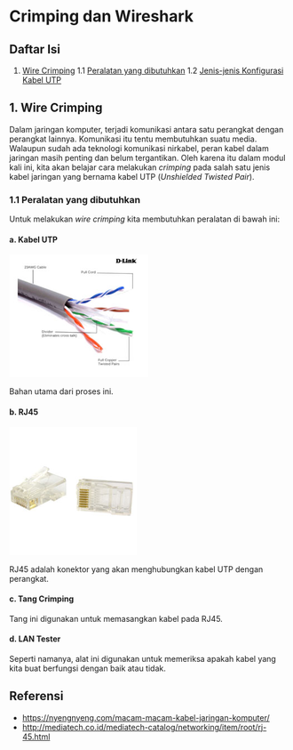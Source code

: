 # Crimping dan Wireshark

## Daftar Isi
1. [Wire Crimping](#wire-crimping)
   1.1 [Peralatan yang dibutuhkan](#peralatan-yang-dibutuhkan)
1.2 [Jenis-jenis Konfigurasi Kabel UTP]()


## 1. Wire Crimping
Dalam jaringan komputer, terjadi komunikasi antara satu perangkat dengan perangkat lainnya. Komunikasi itu tentu membutuhkan suatu media. Walaupun sudah ada teknologi komunikasi nirkabel, peran kabel dalam jaringan masih penting dan belum tergantikan. Oleh karena itu dalam modul kali ini, kita akan belajar cara melakukan _crimping_ pada salah satu jenis kabel jaringan yang bernama kabel UTP (_Unshielded Twisted Pair_).

### 1.1 Peralatan yang dibutuhkan
Untuk melakukan _wire crimping_ kita membutuhkan peralatan di bawah ini:
#### a. Kabel UTP
![Kabel UTP](images/kabelutp.jpg)

Bahan utama dari proses ini.
#### b. RJ45
![Kabel UTP](images/rj45.jpg)

RJ45 adalah konektor yang akan menghubungkan kabel UTP dengan perangkat.
#### c. Tang Crimping
Tang ini digunakan untuk memasangkan kabel pada RJ45.
#### d. LAN Tester
Seperti namanya, alat ini digunakan untuk memeriksa apakah kabel yang kita buat berfungsi dengan baik atau tidak.


## Referensi
+ https://nyengnyeng.com/macam-macam-kabel-jaringan-komputer/
+ http://mediatech.co.id/mediatech-catalog/networking/item/root/rj-45.html

<!--stackedit_data:
eyJoaXN0b3J5IjpbLTE5MTMwNzc3MDMsMTU0NDIzNDM2MCwtMj
YyMzc2ODIsMTM5Mjg4NTE3OCwzNzkzMjUwNTAsNjUzODUzNzYy
LC0yMTM0MTA2MTUxLDcyMjc2NDMwXX0=
-->